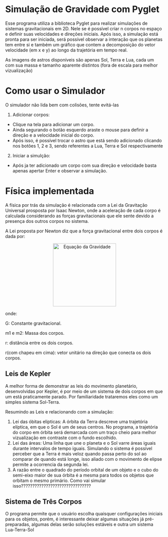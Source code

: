 # Simulação de Gravidade com Pyglet
 Esse programa utiliza a biblioteca Pyglet para realizar simulações de sistemas gravitacionais em 2D. Nele se é possível criar n corpos no espaço e definir suas velocidades e direções iniciais. Após isso, a simulação está pronta para ser iniciada, será possível observar a interação que os planetas tem entre si e também um gráfico que contem a decomposição do vetor velocidade (em x e y) ao longo da trajetória em tempo real.

 As imagens de astros disponíveis são apenas Sol, Terra e Lua, cada um com sua massa e tamanho aparente distintos (fora de escala para melhor vizualização)
 
 # Como usar o Simulador
 O simulador não lida bem com colisões, tente evitá-las
 1. Adicionar corpos:
   - Clique na tela para adicionar um corpo.
   - Ainda segurando o botão esquerdo araste o mouse para definir a direção e a velocidade inicial do corpo.
   - Após isso, é possível trocar o astro que está sendo adicionado clicando nos botões 1, 2 e 3, sendo referentes a Lua, Terra e Sol respectivamente
2. Iniciar a simulção:
  - Após ja ter adicionado um corpo com sua direção e velocidade basta apenas apertar Enter e observar a simulação.

# Física implementada
 A física por trás da simulação é relacionada com a Lei da Gravitação Universal prosposta por Isaac Newton, onde a aceleração de cada corpo é calculada considerando as forças gravitacionais que ele sente devido a presença dos outros corpos no sistema.
 
 A Lei proposta por Newton diz que a força gravitacional entre dois corpos é dada por:
 <div align="center">
  <img src="https://latex.codecogs.com/png.latex?\pagecolor{black}\vec{F}%20%3D%20G%20\frac{m_1m_2}{r^2}\hat{r}%20"
alt="Equação da Gravidade" width="200"/>
</div>

onde:

G: Constante gravitacional.

m1 e m2: Massa dos corpos.

r: distância entre os dois corpos.

r(com chapeu em cima): vetor unitário na direção que conecta os dois corpos.

## Leis de Kepler
 A melhor forma de demonstrar as leis do movimento planetário, desenvolvidas por Kepler, é por meio de um sistema de dois corpos em que um está praticamente parado. Por familiaridade trataremos eles como um simples sistema Sol-Terra.

 Resumindo as Leis e relacionando com a simulação:

 1. Lei das óbitas elipticas: A órbita da Terra descreve uma trajetória elíptica, em que o Sol é um de seus centros. No programa, a trajetória do corpo em órbita será demarcada com um traço cheio para melhor vizualização em contraste com o fundo escolhido.
 2. Lei das áreas: Uma linha que une o planeta e o Sol varre áreas iguais durante intervalos de tempo iguais. Simulando o sistema é possível perceber que a Terra é mais veloz quando passa perto do sol ao comparar de quando está longe, isso aliado com o movimento de elipse permite a ocorrencia da segunda lei.
3. A razão entre o quadrado do período orbital de um objeto e o cubo do semi-eixo maior de sua órbita é a mesma para todos os objetos que orbitam o mesmo primário. Como vai simular isso???????????????????????????????
 
## Sistema de Três Corpos
O programa permite que o usuário escolha quaisquer configurações iniciais para os objetos, porém, é interessante deixar algumas situações já pré-preparadas, algumas delas serão soluções estáveis e outra um sistema Lua-Terra-Sol
